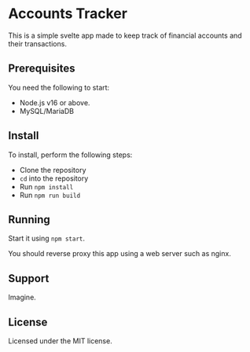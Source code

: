 # Accounts Tracker

This is a simple svelte app made to keep track of financial accounts and their transactions.

## Prerequisites

You need the following to start:

- Node.js v16 or above.
- MySQL/MariaDB

## Install

To install, perform the following steps:

- Clone the repository
- `cd` into the repository
- Run `npm install`
- Run `npm run build`

## Running

Start it using `npm start`.

You should reverse proxy this app using a web server such as nginx.

## Support

Imagine.

## License

Licensed under the MIT license.
